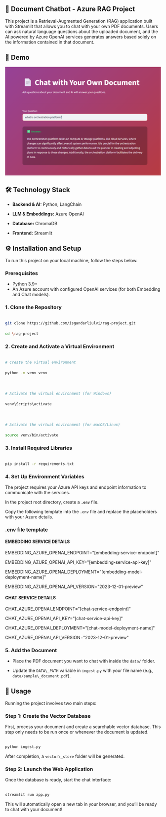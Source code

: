 ## 📄 Document Chatbot - Azure RAG Project

This project is a Retrieval-Augmented Generation (RAG) application built with Streamlit that allows you to chat with your own PDF documents. Users can ask natural language questions about the uploaded document, and the AI powered by Azure OpenAI services generates answers based solely on the information contained in that document.


## 🚀 Demo

![App Screen](images/screen.png)


## 🛠️ Technology Stack



* **Backend & AI:** Python, LangChain

* **LLM & Embeddings:** Azure OpenAI

* **Database:** ChromaDB 

* **Frontend:** Streamlit


## ⚙️ Installation and Setup

To run this project on your local machine, follow the steps below.



### Prerequisites


* Python 3.9+
* An Azure account with configured OpenAI services (for both Embedding and Chat models).


### 1. Clone the Repository



```bash

git clone https://github.com/isgandarliulvi/rag-project.git

cd \rag-project

```



### 2. Create and Activate a Virtual Environment



```bash

# Create the virtual environment

python -m venv venv



# Activate the virtual environment (for Windows)

venv\Scripts\activate



# Activate the virtual environment (for macOS/Linux)

source venv/bin/activate

```



### 3. Install Required Libraries



```bash

pip install -r requirements.txt

```



### 4. Set Up Environment Variables

The project requires your Azure API keys and endpoint information to communicate with the services.

In the project root directory, create a **`.env`** file.

Copy the following template into the `.env` file and replace the placeholders with your Azure details.


### .env file template



#### EMBEDDING SERVICE DETAILS 

EMBEDDING\_AZURE\_OPENAI\_ENDPOINT="\[embedding-service-endpoint]"

EMBEDDING\_AZURE\_OPENAI\_API\_KEY="\[embedding-service-api-key]"

EMBEDDING\_AZURE\_OPENAI\_DEPLOYMENT="\[embedding-model-deployment-name]"

EMBEDDING\_AZURE\_OPENAI\_API\_VERSION="2023-12-01-preview"



#### CHAT SERVICE DETAILS

CHAT\_AZURE\_OPENAI\_ENDPOINT="\[chat-service-endpoint]"

CHAT\_AZURE\_OPENAI\_API\_KEY="\[chat-service-api-key]"

CHAT\_AZURE\_OPENAI\_DEPLOYMENT="\[chat-model-deployment-name]"

CHAT\_AZURE\_OPENAI\_API\_VERSION="2023-12-01-preview"



### 5. Add the Document

* Place the PDF document you want to chat with inside the `data/` folder.

* Update the `DATA\_PATH` variable in `ingest.py` with your file name (e.g., `data/sample\_document.pdf`).


## 🚀 Usage



Running the project involves two main steps:



### Step 1: Create the Vector Database

First, process your document and create a searchable vector database. This step only needs to be run once or whenever the document is updated.

```bash

python ingest.py

```

After completion, a `vector\_store` folder will be generated.


### Step 2: Launch the Web Application



Once the database is ready, start the chat interface:



```bash

streamlit run app.py

```



This will automatically open a new tab in your browser, and you’ll be ready to chat with your document!











